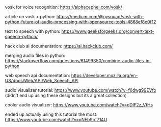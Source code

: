 vosk for voice recognition: https://alphacephei.com/vosk/

article on vosk + python: https://medium.com/@pysquad/vosk-with-python-future-of-audio-processing-with-opensource-tools-4868ef8c0f12

text to speech with python: https://www.geeksforgeeks.org/convert-text-speech-python/

hack club ai documentation: https://ai.hackclub.com/

merging audio files in python: https://stackoverflow.com/questions/61499350/combine-audio-files-in-python

web speech api documentation: https://developer.mozilla.org/en-US/docs/Web/API/Web_Speech_API

audio visualizer tutorial: https://www.youtube.com/watch?v=f0dwg99EVfo (didn't end up using these designs but its a great collection)

cooler audio visualizer: https://www.youtube.com/watch?v=qDIF2z_VtHs

ended up actually using this tutorial the most: https://www.youtube.com/watch?v=qNEb9of714U